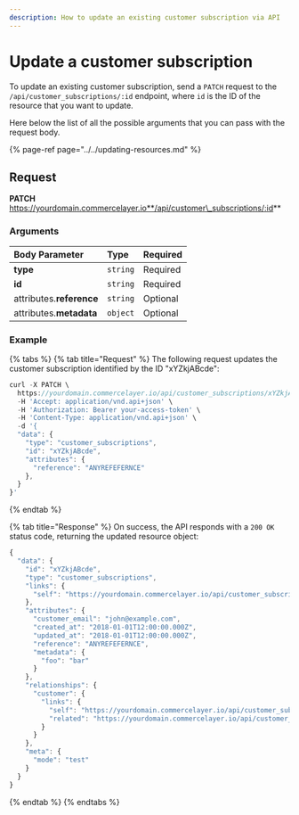 ```yaml
---
description: How to update an existing customer subscription via API
---
```


# Update a customer subscription

To update an existing customer subscription, send a `PATCH` request to the `/api/customer_subscriptions/:id` endpoint, where `id` is the ID of the resource that you want to update.

Here below the list of all the possible arguments that you can pass with the request body.

{% page-ref page="../../updating-resources.md" %}

## Request

**PATCH** https://yourdomain.commercelayer.io**/api/customer\_subscriptions/:id**

### Arguments

| Body Parameter | Type | Required |
| :--- | :--- | :--- |
| **type** | `string` | Required |
| **id** | `string` | Required |
| attributes.**reference** | `string` | Optional |
| attributes.**metadata** | `object` | Optional |

### Example

{% tabs %}
{% tab title="Request" %}
The following request updates the customer subscription identified by the ID "xYZkjABcde":

```javascript
curl -X PATCH \
  https://yourdomain.commercelayer.io/api/customer_subscriptions/xYZkjABcde \
  -H 'Accept: application/vnd.api+json' \
  -H 'Authorization: Bearer your-access-token' \
  -H 'Content-Type: application/vnd.api+json' \
  -d '{
  "data": {
    "type": "customer_subscriptions",
    "id": "xYZkjABcde",
    "attributes": {
      "reference": "ANYREFEFERNCE"
    },
  }
}'
```
{% endtab %}

{% tab title="Response" %}
On success, the API responds with a `200 OK` status code, returning the updated resource object:

```javascript
{
  "data": {
    "id": "xYZkjABcde",
    "type": "customer_subscriptions",
    "links": {
      "self": "https://yourdomain.commercelayer.io/api/customer_subscriptions/xYZkjABcde"
    },
    "attributes": {
      "customer_email": "john@example.com",
      "created_at": "2018-01-01T12:00:00.000Z",
      "updated_at": "2018-01-01T12:00:00.000Z",
      "reference": "ANYREFEFERNCE",
      "metadata": {
        "foo": "bar"
      }
    },
    "relationships": {
      "customer": {
        "links": {
          "self": "https://yourdomain.commercelayer.io/api/customer_subscriptions/xYZkjABcde/relationships/customer",
          "related": "https://yourdomain.commercelayer.io/api/customer_subscriptions/xYZkjABcde/customer"
        }
      }
    },
    "meta": {
      "mode": "test"
    }
  }
}
```
{% endtab %}
{% endtabs %}

